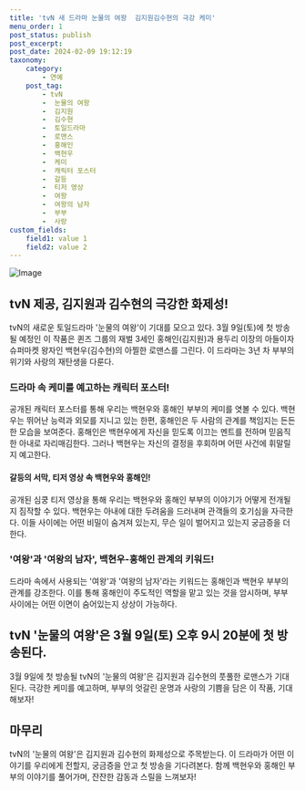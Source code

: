 ```yaml
---
title: 'tvN 새 드라마 눈물의 여왕  김지원김수현의 극강 케미'
menu_order: 1
post_status: publish
post_excerpt: 
post_date: 2024-02-09 19:12:19
taxonomy:
    category:
        - 연예
    post_tag:
        - tvN
        -  눈물의 여왕
        -  김지원
        -  김수현
        -  토일드라마
        -  로맨스
        -  홍해인
        -  백현우
        -  케미
        -  캐릭터 포스터
        -  갈등
        -  티저 영상
        -  여왕
        -  여왕의 남자
        -  부부
        -  사랑
custom_fields:
    field1: value 1
    field2: value 2
---
```


![Image](https://mimgnews.pstatic.net/image/144/2024/02/09/0000942755_001_20240209144301261.jpg?type=w540)

## tvN 제공, 김지원과 김수현의 극강한 화제성!
tvN의 새로운 토일드라마 '눈물의 여왕'이 기대를 모으고 있다. 3월 9일(토)에 첫 방송될 예정인 이 작품은 퀸즈 그룹의 재벌 3세인 홍해인(김지원)과 용두리 이장의 아들이자 슈퍼마켓 왕자인 백현우(김수현)의 아찔한 로맨스를 그린다. 이 드라마는 3년 차 부부의 위기와 사랑의 재탄생을 다룬다.
### 드라마 속 케미를 예고하는 캐릭터 포스터!
공개된 캐릭터 포스터를 통해 우리는 백현우와 홍해인 부부의 케미를 엿볼 수 있다. 백현우는 뛰어난 능력과 외모를 지니고 있는 한편, 홍해인은 두 사람의 관계를 책임지는 든든한 모습을 보여준다. 홍해인은 백현우에게 자신을 믿도록 이끄는 멘트를 전하며 믿음직한 아내로 자리매김한다. 그러나 백현우는 자신의 결정을 후회하며 어떤 사건에 휘말릴지 예고한다.
#### 갈등의 서막, 티저 영상 속 백현우와 홍해인!
공개된 심쿵 티저 영상을 통해 우리는 백현우와 홍해인 부부의 이야기가 어떻게 전개될지 짐작할 수 있다. 백현우는 아내에 대한 두려움을 드러내며 관객들의 호기심을 자극한다. 이들 사이에는 어떤 비밀이 숨겨져 있는지, 무슨 일이 벌어지고 있는지 궁금증을 더한다.
### '여왕'과 '여왕의 남자', 백현우-홍해인 관계의 키워드!
드라마 속에서 사용되는 '여왕'과 '여왕의 남자'라는 키워드는 홍해인과 백현우 부부의 관계를 강조한다. 이를 통해 홍해인이 주도적인 역할을 맡고 있는 것을 암시하며, 부부 사이에는 어떤 이면이 숨어있는지 상상이 가능하다.
## tvN '눈물의 여왕'은 3월 9일(토) 오후 9시 20분에 첫 방송된다.
3월 9일에 첫 방송될 tvN의 '눈물의 여왕'은 김지원과 김수현의 풋풀한 로맨스가 기대된다. 극강한 케미를 예고하며, 부부의 엇갈린 운명과 사랑의 기쁨을 담은 이 작품, 기대해보자!
## 마무리
tvN의 '눈물의 여왕'은 김지원과 김수현의 화제성으로 주목받는다. 이 드라마가 어떤 이야기를 우리에게 전할지, 궁금증을 안고 첫 방송을 기다려본다. 함께 백현우와 홍해인 부부의 이야기를 풀어가며, 잔잔한 감동과 스릴을 느껴보자!
